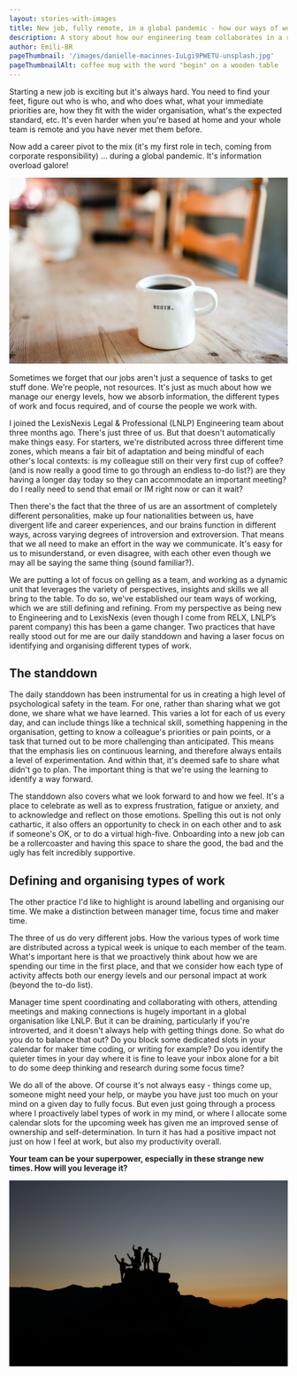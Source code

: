 ```yaml
---
layout: stories-with-images
title: New job, fully remote, in a global pandemic - how our ways of working helped me feel part of a team
description: A story about how our engineering team collaborates in a remote set-up 
author: Emili-BR
pageThumbnail: '/images/danielle-macinnes-IuLgi9PWETU-unsplash.jpg'
pageThumbnailAlt: coffee mug with the word "begin" on a wooden table
---
```


Starting a new job is exciting but it's always hard. You need to find your feet, figure out who is who, and who does what, what your immediate priorities are, how they fit with the wider organisation, what's the expected standard, etc. It's even harder when you're based at home and your whole team is remote and you have never met them before.

Now add a career pivot to the mix (it's my first role in tech, coming from corporate responsibility) ... during a global pandemic. It's information overload galore! 


![coffee mug with the word "begin" on a wooden table](/images/danielle-macinnes-IuLgi9PWETU-unsplash.jpg)

Sometimes we forget that our jobs aren't just a sequence of tasks to get stuff done. We're people, not resources. It's just as much about how we manage our energy levels, how we absorb information, the different types of work and focus required, and of course the people we work with.

I joined the LexisNexis Legal & Professional (LNLP) Engineering team about three months ago. There's just three of us. But that doesn't automatically make things easy. For starters, we're distributed across three different time zones, which means a fair bit of adaptation and being mindful of each other's local contexts: is my colleague still on their very first cup of coffee? (and is now really a good time to go through an endless to-do list?) are they having a longer day today so they can accommodate an important meeting? do I really need to send that email or IM right now or can it wait? 

Then there's the fact that the three of us are an assortment of completely different personalities, make up four nationalities between us, have divergent life and career experiences, and our brains function in different ways, across varying degrees of introversion and extroversion. That means that we all need to make an effort in the way we communicate. It's easy for us to misunderstand, or even disagree, with each other even though we may all be saying the same thing (sound familiar?).   

We are putting a lot of focus on gelling as a team, and working as a dynamic unit that leverages the variety of perspectives, insights and skills we all bring to the table. To do so, we've established our team ways of working, which we are still defining and refining. From my perspective as being new to Engineering and to LexisNexis (even though I come from RELX, LNLP’s parent company) this has been a game changer. Two practices that have really stood out for me are our daily standdown and having a laser focus on identifying and organising different types of work.

## The standdown

The daily standdown has been instrumental for us in creating a high level of psychological safety in the team. For one, rather than sharing what we got done, we share what we have learned. This varies a lot for each of us every day, and can include things like a technical skill, something happening in the organisation, getting to know a colleague's priorities or pain points, or a task that turned out to be more challenging than anticipated. This means that the emphasis lies on continuous learning, and therefore always entails a level of experimentation. And within that, it's deemed safe to share what didn't go to plan. The important thing is that we're using the learning to identify a way forward. 

The standdown also covers what we look forward to and how we feel. It's a place to celebrate as well as to express frustration, fatigue or anxiety, and to acknowledge and reflect on those emotions. Spelling this out is not only cathartic, it also offers an opportunity to check in on each other and to ask if someone's OK, or to do a virtual high-five. Onboarding into a new job can be a rollercoaster and having this space to share the good, the bad and the ugly has felt incredibly supportive.

## Defining and organising types of work

The other practice I'd like to highlight is around labelling and organising our time. We make a distinction between manager time, focus time and maker time.

The three of us do very different jobs. How the various types of work time are distributed across a typical week is unique to each member of the team. What's important here is that we proactively think about how we are spending our time in the first place, and that we consider how each type of activity affects both our energy levels and our personal impact at work (beyond the to-do list).

Manager time spent coordinating and collaborating with others, attending meetings and making connections is hugely important in a global organisation like LNLP. But it can be draining, particularly if you're introverted, and it doesn't always help with getting things done. So what do you do to balance that out? Do you block some dedicated slots in your calendar for maker time coding, or writing for example? Do you identify the quieter times in your day where it is fine to leave your inbox alone for a bit to do some deep thinking and research during some focus time? 

We do all of the above. Of course it's not always easy - things come up, someone might need your help, or maybe you have just too much on your mind on a given day to fully focus. But even just going through a process where I proactively label types of work in my mind, or where I allocate some calendar slots for the upcoming week has given me an improved sense of ownership and self-determination. In turn it has had a positive impact not just on how I feel at work, but also my productivity overall. 

**Your team can be your superpower, especially in these strange new times. How will you leverage it?** 


![group of people watching the sunrise after climbing a rock](/images/natalie-pedigo-wJK9eTiEZHY-unsplash.jpg)


